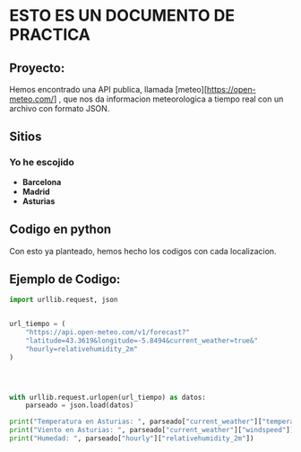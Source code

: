 # ESTO ES UN DOCUMENTO DE PRACTICA
## Proyecto:
Hemos encontrado una API publica, llamada [meteo][https://open-meteo.com/] , que nos da informacion meteorologica a tiempo real con un archivo con formato JSON.

## Sitios
### Yo he escojido
- **Barcelona**
- **Madrid**
- **Asturias**

## Codigo en python
Con esto ya planteado, hemos hecho los codigos con cada localizacion.


## Ejemplo de Codigo:
``` python
import urllib.request, json 


url_tiempo = (
    "https://api.open-meteo.com/v1/forecast?"
    "latitude=43.3619&longitude=-5.8494&current_weather=true&"
    "hourly=relativehumidity_2m"
)




with urllib.request.urlopen(url_tiempo) as datos:
	parseado = json.load(datos)

print("Temperatura en Asturias: ", parseado["current_weather"]["temperature"])
print("Viento en Asturias: ", parseado["current_weather"]["windspeed"])
print("Humedad: ", parseado["hourly"]["relativehumidity_2m"])

```
